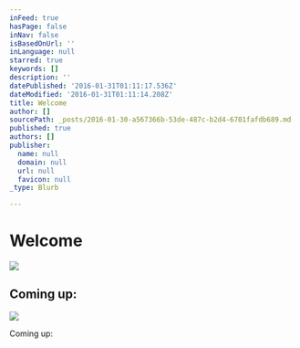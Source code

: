 ```yaml
---
inFeed: true
hasPage: false
inNav: false
isBasedOnUrl: ''
inLanguage: null
starred: true
keywords: []
description: ''
datePublished: '2016-01-31T01:11:17.536Z'
dateModified: '2016-01-31T01:11:14.208Z'
title: Welcome
author: []
sourcePath: _posts/2016-01-30-a567366b-53de-487c-b2d4-6701fafdb689.md
published: true
authors: []
publisher:
  name: null
  domain: null
  url: null
  favicon: null
_type: Blurb

---
```

# Welcome
![](https://s3-us-west-2.amazonaws.com/the-grid-img/p/60f89846fe6d2a81483eb848cf83560c69ab90ef.jpg)

## Coming up:
![](https://the-grid-user-content.s3-us-west-2.amazonaws.com/805bf298-7693-4171-a544-939f219042b7.jpg)

Coming up: